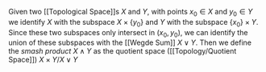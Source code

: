 Given two [[Topological Space]]s $X$ and $Y$, with points $x_0\in X$ and $y_0\in Y$ we identify $X$ with the subspace $X\times \{y_0\}$ and $Y$ with the subspace $\{x_0\}\times Y$. Since these two subspaces only intersect in $(x_0,y_0)$, we can identify the union of these subspaces with the [[Wegde Sum]] $X\vee Y$.
Then we define the *smash product* $X\wedge Y$ as the quotient space ([[Topology/Quotient Space]]) $X\times Y/X\vee Y$